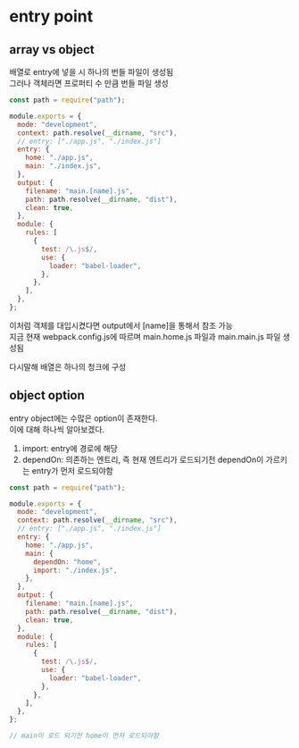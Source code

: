 # entry point

## array vs object

배열로 entry에 넣을 시 하나의 번들 파일이 생성됨  
그러나 객체라면 프로퍼티 수 만큼 번들 파일 생성

```js
const path = require("path");

module.exports = {
  mode: "development",
  context: path.resolve(__dirname, "src"),
  // entry: ["./app.js", "./index.js"]
  entry: {
    home: "./app.js",
    main: "./index.js",
  },
  output: {
    filename: "main.[name].js",
    path: path.resolve(__dirname, "dist"),
    clean: true,
  },
  module: {
    rules: [
      {
        test: /\.js$/,
        use: {
          loader: "babel-loader",
        },
      },
    ],
  },
};
```

이처럼 객체를 대입시켰다면 output에서 [name]을 통해서 참조 가능  
지금 현재 webpack.config.js에 따르며 main.home.js 파일과 main.main.js 파일 생성됨

다시말해 배열은 하나의 청크에 구성

## object option

entry object에는 수많은 option이 존재한다.  
이에 대해 하나씩 알아보겠다.

1. import: entry에 경로에 해당
2. dependOn: 의존하는 엔트리, 즉 현재 엔트리가 로드되기전 dependOn이 가르키는 entry가 먼저 로드되야함

```js
const path = require("path");

module.exports = {
  mode: "development",
  context: path.resolve(__dirname, "src"),
  // entry: ["./app.js", "./index.js"]
  entry: {
    home: "./app.js",
    main: {
      dependOn: "home",
      import: "./index.js",
    },
  },
  output: {
    filename: "main.[name].js",
    path: path.resolve(__dirname, "dist"),
    clean: true,
  },
  module: {
    rules: [
      {
        test: /\.js$/,
        use: {
          loader: "babel-loader",
        },
      },
    ],
  },
};

// main이 로드 되기전 home이 먼저 로드되야함
```
